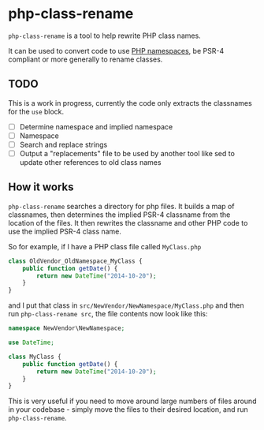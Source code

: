# php-class-rename

`php-class-rename` is a tool to help rewrite PHP class names.

It can be used to convert code to use [PHP namespaces](http://php.net/manual/en/language.namespaces.php), be PSR-4 compliant or more generally to rename classes.

## TODO

This is a work in progress, currently the code only extracts the classnames for the `use` block.

- [ ] Determine namespace and implied namespace
- [ ] Namespace
- [ ] Search and replace strings
- [ ] Output a "replacements" file to be used by another tool like sed to update other references to old class names

## How it works

`php-class-rename` searches a directory for php files. It builds a map of classnames, then determines the implied PSR-4 classname from the location of the files. It then rewrites the classname and other PHP code to use the implied PSR-4 class name.

So for example, if I have a PHP class file called `MyClass.php`
```php
class OldVendor_OldNamespace_MyClass {
    public function getDate() {
        return new DateTime("2014-10-20");
    }
}
```

and I put that class in `src/NewVendor/NewNamespace/MyClass.php` and then run `php-class-rename src`, the file contents now look like this:

```php
namespace NewVendor\NewNamespace;

use DateTime;

class MyClass {
    public function getDate() {
        return new DateTime("2014-10-20");
    }
}
```

This is very useful if you need to move around large numbers of files around in your codebase - simply move the files to their desired location, and run `php-class-rename`.
